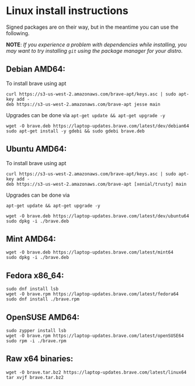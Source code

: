 # Linux install instructions

Signed packages are on their way, but in the meantime you can use the following.

**NOTE**: _If you experience a problem with dependencies while installing, you may
want to try installing `git` using the package manager for your distro._

## Debian AMD64:
To install brave using apt
``` 
curl https://s3-us-west-2.amazonaws.com/brave-apt/keys.asc | sudo apt-key add -
deb https://s3-us-west-2.amazonaws.com/brave-apt jesse main  
```

Upgrades can be done via 
```apt-get update && apt-get upgrade -y```

```
wget -O brave.deb https://laptop-updates.brave.com/latest/dev/debian64
sudo apt-get install -y gdebi && sudo gdebi brave.deb
```

## Ubuntu AMD64:
To install brave using apt
``` 
curl https://s3-us-west-2.amazonaws.com/brave-apt/keys.asc | sudo apt-key add -
deb https://s3-us-west-2.amazonaws.com/brave-apt [xenial/trusty] main  
```

Upgrades can be done via 
```
apt-get update && apt-get upgrade -y
```


```
wget -O brave.deb https://laptop-updates.brave.com/latest/dev/ubuntu64
sudo dpkg -i ./brave.deb
```

## Mint AMD64:

```
wget -O brave.deb https://laptop-updates.brave.com/latest/mint64
sudo dpkg -i ./brave.deb
```

## Fedora x86_64:

```
sudo dnf install lsb
wget -O brave.rpm https://laptop-updates.brave.com/latest/fedora64
sudo dnf install ./brave.rpm
```

## OpenSUSE AMD64:

```
sudo zypper install lsb
wget -O brave.rpm https://laptop-updates.brave.com/latest/openSUSE64
sudo rpm -i ./brave.rpm
```

## Raw x64 binaries:

```
wget -O brave.tar.bz2 https://laptop-updates.brave.com/latest/linux64
tar xvjf brave.tar.bz2
```
